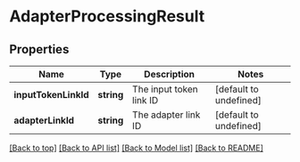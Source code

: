 # AdapterProcessingResult

## Properties

|Name | Type | Description | Notes|
|------------ | ------------- | ------------- | -------------|
|**inputTokenLinkId** | **string** | The input token link ID | [default to undefined]|
|**adapterLinkId** | **string** | The adapter link ID | [default to undefined]|




[[Back to top]](#) [[Back to API list]](../../README.md#documentation-for-api-endpoints) [[Back to Model list]](../../README.md#documentation-for-models) [[Back to README]](../../README.md)
